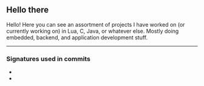 ## Hello there

Hello! Here you can see an assortment of projects I have worked on (or currently working on) in Lua, C, Java, or whatever else. Mostly doing embedded, backend, and application development stuff.

---

### Signatures used in commits

- 
- 
